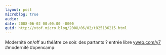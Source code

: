 ```yaml
---
layout: post
microblog: true
audio: 
date: 2008-06-02 00:00:00 -0000
guid: http://xtof.micro.blog/2008/06/02/t825136215.html
---
```

Modernité on/off au théâtre ce soir. des partants ?  entrée libre [yweb.com/y7](http://yweb.com/y7) #modernité #opencamp
